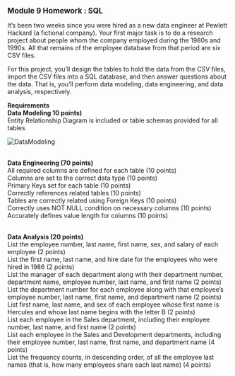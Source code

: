 <big><b> Module 9 Homework : SQL </br></b></big>

It’s been two weeks since you were hired as a new data engineer at Pewlett Hackard (a fictional company). Your first major task is to do a research project about people whom the company employed during the 1980s and 1990s. All that remains of the employee database from that period are six CSV files.</br>

For this project, you’ll design the tables to hold the data from the CSV files, import the CSV files into a SQL database, and then answer questions about the data. That is, you’ll perform data modeling, data engineering, and data analysis, respectively.</br>

<b>Requirements</br></b>
<b>Data Modeling 10 points)</b></br>
Entity Relationship Diagram is included or table schemas provided for all tables</br>


![DataModeling](https://github.com/molleighH/SQL-Challenge/assets/144710935/c74f1e69-8ddd-4b12-a119-73e1f887e5c9) <br><br>

<b>Data Engineering (70 points)</b><br>
All required columns are defined for each table (10 points)<br>
Columns are set to the correct data type (10 points)<br>
Primary Keys set for each table (10 points)<br>
Correctly references related tables (10 points)<br>
Tables are correctly related using Foreign Keys (10 points)<br>
Correctly uses NOT NULL condition on necessary columns (10 points)<br>
Accurately defines value length for columns (10 points)<br>

<br>
<b>Data Analysis (20 points)</b><br>
List the employee number, last name, first name, sex, and salary of each employee (2 points)<br>
List the first name, last name, and hire date for the employees who were hired in 1986 (2 points)<br>
List the manager of each department along with their department number, department name, employee number, last name, and first name (2 points)<br>
List the department number for each employee along with that employee’s employee number, last name, first name, and department name (2 points)<br>
List first name, last name, and sex of each employee whose first name is Hercules and whose last name begins with the letter B (2 points)<br>
List each employee in the Sales department, including their employee number, last name, and first name (2 points)<br>
List each employee in the Sales and Development departments, including their employee number, last name, first name, and department name (4 points)<br>
List the frequency counts, in descending order, of all the employee last names (that is, how many employees share each last name) (4 points)<br>

